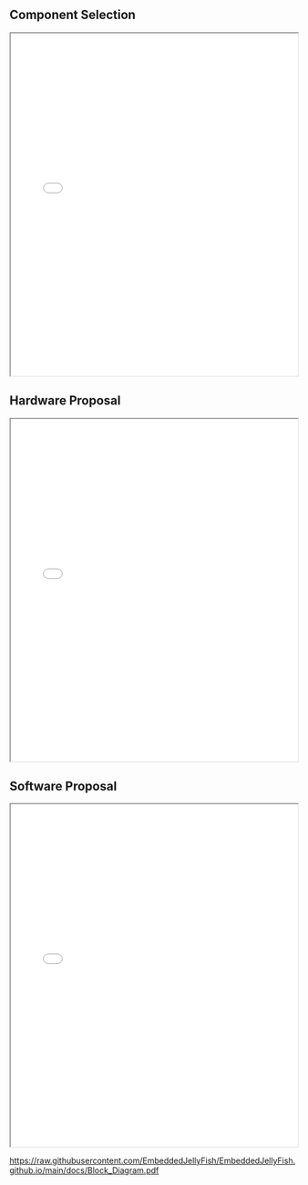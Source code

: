 ## Component Selection
<iframe src="docs/Microcontroller_Selection.pdf" width="100%" height="600px">
    This browser does not support PDFs. Please download the PDF to view it: <a href="docs/Microcontroller_Selection.pdf">Download PDF</a>
</iframe>

## Hardware Proposal
<iframe src="docs/Schematic.pdf" width="100%" height="600px">
    This browser does not support PDFs. Please download the PDF to view it: <a href="docs/Schematic.pdf">Download PDF</a>
</iframe>

## Software Proposal
<iframe src="docs/Software_Diagram.pdf" width="100%" height="600px">
    This browser does not support PDFs. Please download the PDF to view it: <a href="docs/Software_Diagram.pdf">Download PDF</a>
</iframe>

https://raw.githubusercontent.com/EmbeddedJellyFish/EmbeddedJellyFish.github.io/main/docs/Block_Diagram.pdf
